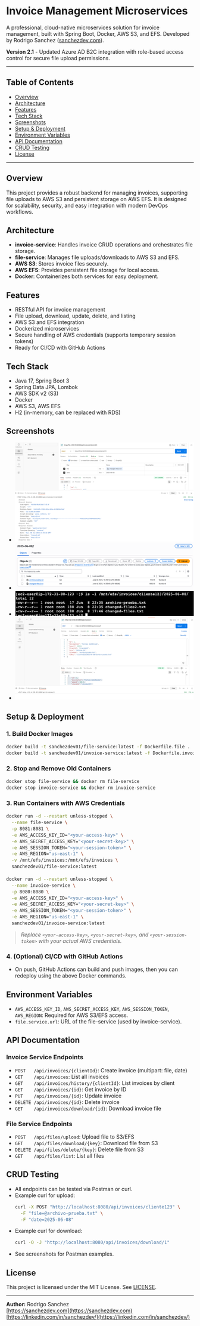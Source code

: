 # Invoice Management Microservices

A professional, cloud-native microservices solution for invoice management, built with Spring Boot, Docker, AWS S3, and EFS. Developed by Rodrigo Sanchez ([sanchezdev.com](https://sanchezdev.com)).

**Version 2.1** - Updated Azure AD B2C integration with role-based access control for secure file upload permissions.

---

## Table of Contents
- [Overview](#overview)
- [Architecture](#architecture)
- [Features](#features)
- [Tech Stack](#tech-stack)
- [Screenshots](#screenshots)
- [Setup & Deployment](#setup--deployment)
- [Environment Variables](#environment-variables)
- [API Documentation](#api-documentation)
- [CRUD Testing](#crud-testing)
- [License](#license)

---

## Overview
This project provides a robust backend for managing invoices, supporting file uploads to AWS S3 and persistent storage on AWS EFS. It is designed for scalability, security, and easy integration with modern DevOps workflows.

## Architecture
- **invoice-service**: Handles invoice CRUD operations and orchestrates file storage.
- **file-service**: Manages file uploads/downloads to AWS S3 and EFS.
- **AWS S3**: Stores invoice files securely.
- **AWS EFS**: Provides persistent file storage for local access.
- **Docker**: Containerizes both services for easy deployment.

## Features
- RESTful API for invoice management
- File upload, download, update, delete, and listing
- AWS S3 and EFS integration
- Dockerized microservices
- Secure handling of AWS credentials (supports temporary session tokens)
- Ready for CI/CD with GitHub Actions

## Tech Stack
- Java 17, Spring Boot 3
- Spring Data JPA, Lombok
- AWS SDK v2 (S3)
- Docker
- AWS S3, AWS EFS
- H2 (in-memory, can be replaced with RDS)

## Screenshots

- ![Postman - Creating Invoices ](screenshots/creating-invoices.png)
- ![AWS S3 - Invoice Files](screenshots/s3-invoices.png)
- ![EFS - Invoice Files](screenshots/efs-invoices.png)
- ![Postman - Upload Invoice](screenshots/upload-invoice.png)

## Setup & Deployment

### 1. Build Docker Images
```sh
docker build -t sanchezdev01/file-service:latest -f Dockerfile.file .
docker build -t sanchezdev01/invoice-service:latest -f Dockerfile.invoice .
```

### 2. Stop and Remove Old Containers
```sh
docker stop file-service && docker rm file-service
docker stop invoice-service && docker rm invoice-service
```

### 3. Run Containers with AWS Credentials
```sh
docker run -d --restart unless-stopped \
  --name file-service \
  -p 8081:8081 \
  -e AWS_ACCESS_KEY_ID="<your-access-key>" \
  -e AWS_SECRET_ACCESS_KEY="<your-secret-key>" \
  -e AWS_SESSION_TOKEN="<your-session-token>" \
  -e AWS_REGION="us-east-1" \
  -v /mnt/efs/invoices:/mnt/efs/invoices \
  sanchezdev01/file-service:latest

docker run -d --restart unless-stopped \
  --name invoice-service \
  -p 8080:8080 \
  -e AWS_ACCESS_KEY_ID="<your-access-key>" \
  -e AWS_SECRET_ACCESS_KEY="<your-secret-key>" \
  -e AWS_SESSION_TOKEN="<your-session-token>" \
  -e AWS_REGION="us-east-1" \
  sanchezdev01/invoice-service:latest
```

> _Replace `<your-access-key>`, `<your-secret-key>`, and `<your-session-token>` with your actual AWS credentials._

### 4. (Optional) CI/CD with GitHub Actions
- On push, GitHub Actions can build and push images, then you can redeploy using the above Docker commands.

## Environment Variables
- `AWS_ACCESS_KEY_ID`, `AWS_SECRET_ACCESS_KEY`, `AWS_SESSION_TOKEN`, `AWS_REGION`: Required for AWS S3/EFS access.
- `file.service.url`: URL of the file-service (used by invoice-service).

## API Documentation

### Invoice Service Endpoints
- `POST   /api/invoices/{clientId}`: Create invoice (multipart: file, date)
- `GET    /api/invoices`: List all invoices
- `GET    /api/invoices/history/{clientId}`: List invoices by client
- `GET    /api/invoices/{id}`: Get invoice by ID
- `PUT    /api/invoices/{id}`: Update invoice
- `DELETE /api/invoices/{id}`: Delete invoice
- `GET    /api/invoices/download/{id}`: Download invoice file

### File Service Endpoints
- `POST   /api/files/upload`: Upload file to S3/EFS
- `GET    /api/files/download/{key}`: Download file from S3
- `DELETE /api/files/delete/{key}`: Delete file from S3
- `GET    /api/files/list`: List all files

## CRUD Testing
- All endpoints can be tested via Postman or curl.
- Example curl for upload:
  ```sh
  curl -X POST "http://localhost:8080/api/invoices/cliente123" \
    -F "file=@archivo-prueba.txt" \
    -F "date=2025-06-08"
  ```
- Example curl for download:
  ```sh
  curl -O -J "http://localhost:8080/api/invoices/download/1"
  ```
- See screenshots for Postman examples.

## License
This project is licensed under the MIT License. See [LICENSE](LICENSE).

---

**Author:** Rodrigo Sanchez  
[https://sanchezdev.com](https://sanchezdev.com)
[https://linkedin.com/in/sanchezdev/](https://linkedin.com/in/sanchezdev/)

